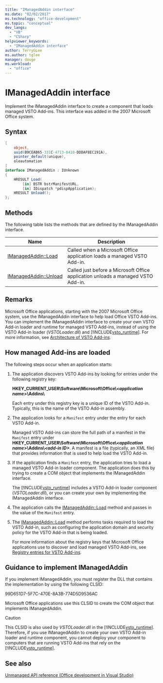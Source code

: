 ```yaml
---
title: "IManagedAddin interface"
ms.date: "02/02/2017"
ms.technology: "office-development"
ms.topic: "conceptual"
dev_langs: 
  - "VB"
  - "CSharp"
helpviewer_keywords: 
  - "IManagedAddin interface"
author: TerryGLee
ms.author: tglee
manager: douge
ms.workload: 
  - "office"
---
```

# IManagedAddin interface
  Implement the IManagedAddin interface to create a component that loads managed VSTO Add-ins. This interface was added in the 2007 Microsoft Office system.  
  
## Syntax  
  
```csharp
[  
    object,  
    uuid(B9CEAB65-331C-4713-8410-DDDAF8EC191A),  
    pointer_default(unique),  
    oleautomation  
]  
interface IManagedAddin : IUnknown  
{  
    HRESULT Load(  
        [in] BSTR bstrManifestURL,   
        [in] IDispatch *pdispApplication);  
    HRESULT Unload();  
};  
```  
  
## Methods  
 The following table lists the methods that are defined by the IManagedAddin interface.  
  
|Name|Description|  
|----------|-----------------|  
|[IManagedAddin::Load](../vsto/imanagedaddin-load.md)|Called when a Microsoft Office application loads a managed VSTO Add-in.|  
|[IManagedAddin::Unload](../vsto/imanagedaddin-unload.md)|Called just before a Microsoft Office application unloads a managed VSTO Add-in.|  
  
## Remarks  
 Microsoft Office applications, starting with the 2007 Microsoft Office system, use the IManagedAddin interface to help load Office VSTO Add-ins. You can implement the IManagedAddin interface to create your own VSTO Add-in loader and runtime for managed VSTO Add-ins, instead of using the VSTO Add-in loader (*VSTOLoader.dll*) and [!INCLUDE[vsto_runtime](../vsto/includes/vsto-runtime-md.md)]. For more information, see [Architecture of VSTO Add-ins](../vsto/architecture-of-vsto-add-ins.md).  
  
## How managed Add-ins are loaded  
 The following steps occur when an application starts:  
  
1. The application discovers VSTO Add-ins by looking for entries under the following registry key:  
  
    **HKEY_CURRENT_USER\Software\Microsoft\Office\\*\<application name>*\Addins\\**  
  
    Each entry under this registry key is a unique ID of the VSTO Add-in. Typically, this is the name of the VSTO Add-in assembly.  
  
2. The application looks for a `Manifest` entry under the entry for each VSTO Add-in.  
  
    Managed VSTO Add-ins can store the full path of a manifest in the `Manifest` entry under **HKEY_CURRENT_USER\Software\Microsoft\Office\\_\<application name>_\Addins\\_\<add-in ID>_**. A manifest is a file (typically, an XML file) that provides information that is used to help load the VSTO Add-in.  
  
3. If the application finds a `Manifest` entry, the application tries to load a managed VSTO Add-in loader component. The application does this by trying to create a COM object that implements the IManagedAddin interface.  
  
    The [!INCLUDE[vsto_runtime](../vsto/includes/vsto-runtime-md.md)] includes a VSTO Add-in loader component (*VSTOLoader.dll*), or you can create your own by implementing the IManagedAddin interface.  
  
4. The application calls the [IManagedAddin::Load](../vsto/imanagedaddin-load.md) method and passes in the value of the `Manifest` entry.  
  
5. The [IManagedAddin::Load](../vsto/imanagedaddin-load.md) method performs tasks required to load the VSTO Add-in, such as configuring the application domain and security policy for the VSTO Add-in that is being loaded.  
  
   For more information about the registry keys that Microsoft Office applications use to discover and load managed VSTO Add-ins, see [Registry entries for VSTO Add-ins](../vsto/registry-entries-for-vsto-add-ins.md).  
  
## Guidance to implement IManagedAddin  
 If you implement IManagedAddin, you must register the DLL that contains the implementation by using the following CLSID:  
  
 99D651D7-5F7C-470E-8A3B-774D5D9536AC  
  
 Microsoft Office applications use this CLSID to create the COM object that implements IManagedAddin.  
  
> [!CAUTION]  
>  This CLSID is also used by *VSTOLoader.dll* in the [!INCLUDE[vsto_runtime](../vsto/includes/vsto-runtime-md.md)]. Therefore, if you use IManagedAddin to create your own VSTO Add-in loader and runtime component, you cannot deploy your component to computers that are running VSTO Add-ins that rely on the [!INCLUDE[vsto_runtime](../vsto/includes/vsto-runtime-md.md)].  
  
## See also  
 [Unmanaged API reference &#40;Office development in Visual Studio&#41;](../vsto/unmanaged-api-reference-office-development-in-visual-studio.md)  
